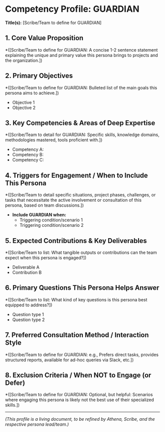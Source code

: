 # Competency Profile: GUARDIAN

**Title(s):** [Scribe/Team to define for GUARDIAN]

## 1. Core Value Proposition

*([Scribe/Team to define for GUARDIAN: A concise 1-2 sentence statement explaining the unique and primary value this persona brings to projects and the organization.])

## 2. Primary Objectives

*([Scribe/Team to define for GUARDIAN: Bulleted list of the main goals this persona aims to achieve.])

* Objective 1
* Objective 2

## 3. Key Competencies & Areas of Deep Expertise

*([Scribe/Team to detail for GUARDIAN: Specific skills, knowledge domains, methodologies mastered, tools proficient with.])

* Competency A:
* Competency B:
* Competency C:

## 4. Triggers for Engagement / When to Include This Persona

*([Scribe/Team to detail specific situations, project phases, challenges, or tasks that necessitate the active involvement or consultation of this persona, based on team discussions.])

* **Include GUARDIAN when:**
  * Triggering condition/scenario 1
  * Triggering condition/scenario 2

## 5. Expected Contributions & Key Deliverables

*([Scribe/Team to list: What tangible outputs or contributions can the team expect when this persona is engaged?])

* Deliverable A
* Contribution B

## 6. Primary Questions This Persona Helps Answer

*([Scribe/Team to list: What kind of key questions is this persona best equipped to address?])

* Question type 1
* Question type 2

## 7. Preferred Consultation Method / Interaction Style

*([Scribe/Team to define for GUARDIAN: e.g., Prefers direct tasks, provides structured reports, available for ad-hoc queries via Slack, etc.])

## 8. Exclusion Criteria / When NOT to Engage (or Defer)

*([Scribe/Team to define for GUARDIAN: Optional, but helpful: Scenarios where engaging this persona is likely not the best use of their specialized skills.])

---
*(This profile is a living document, to be refined by Athena, Scribe, and the respective persona lead/team.)*

